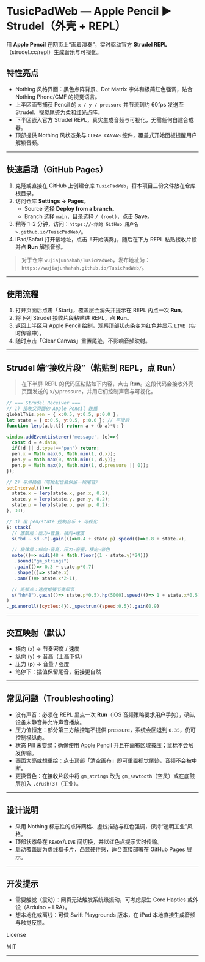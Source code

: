 # TusicPadWeb — Apple Pencil ▶︎ Strudel（外壳 + REPL）

用 **Apple Pencil** 在网页上“画着演奏”，实时驱动官方 **Strudel REPL**（strudel.cc/repl）生成音乐与可视化。

## 特性亮点
- Nothing 风格界面：黑色点阵背景、Dot Matrix 字体和极简红色强调，贴合 Nothing Phone/CMF 的视觉语言。
- 上半区画布捕获 Pencil 的 `x / y / pressure` 并节流到约 60fps 发送至 Strudel，视觉尾迹为柔和红光点阵。
- 下半区嵌入官方 Strudel REPL，真实生成音频与可视化，无需任何自建合成器。
- 顶部提供 Nothing 风状态条与 `CLEAR CANVAS` 控件，覆盖式开始面板提醒用户解锁音频。

---

## 快速启动（GitHub Pages）
1. 克隆或直接在 GitHub 上创建仓库 `TusicPadWeb`，将本项目三份文件放在仓库根目录。
2. 访问仓库 **Settings → Pages**。
   - Source 选择 **Deploy from a branch**。
   - Branch 选择 `main`，目录选择 `/ (root)`，点击 **Save**。
3. 稍等 1–2 分钟，访问：`https://<你的 GitHub 用户名>.github.io/TusicPadWeb/`。
4. iPad/Safari 打开该地址，点击「开始演奏」，随后在下方 REPL 粘贴接收片段并点 **Run** 解锁音频。

> 对于仓库 `wujiajunhahah/TusicPadWeb`，发布地址为：`https://wujiajunhahah.github.io/TusicPadWeb/`。

---

## 使用流程
1. 打开页面后点击「Start」，覆盖层会消失并提示在 REPL 内点一次 **Run**。
2. 将下列 Strudel 接收片段粘贴进 REPL，点 **Run**。
3. 返回上半区用 Apple Pencil 绘制，观察顶部状态条变为红色并显示 `LIVE`（实时传输中）。
4. 随时点击「Clear Canvas」重置尾迹，不影响音频映射。

---

## Strudel 端“接收片段”（粘贴到 REPL，点 Run）
> 在下半屏 REPL 的代码区粘贴如下内容，点击 **Run**。这段代码会接收外壳页面发送的 x/y/pressure，并用它们控制声音与可视化。

```js
// === Strudel Receiver ===
// 1) 接收父页面的 Apple Pencil 数据
globalThis.pen = { x:0.5, y:0.5, p:0.0 };
let state = { x:0.5, y:0.5, p:0.0 }; // 平滑后
function lerp(a,b,t){ return a + (b-a)*t; }

window.addEventListener('message', (e)=>{
  const d = e.data;
  if(!d || d.type!=='pen') return;
  pen.x = Math.max(0, Math.min(1, d.x));
  pen.y = Math.max(0, Math.min(1, d.y));
  pen.p = Math.max(0, Math.min(1, d.pressure || 0));
});

// 2) 平滑插值（笔抬起也会保留一段尾音）
setInterval(()=>{
  state.x = lerp(state.x, pen.x, 0.2);
  state.y = lerp(state.y, pen.y, 0.2);
  state.p = lerp(state.p, pen.p, 0.2);
}, 30);

// 3) 用 pen/state 控制音乐 + 可视化
$: stack(
  // 底鼓层：压力→音量，横向→速度
  s("bd ~ sd ~").gain(()=>0.4 + state.p).speed(()=>0.8 + state.x),

  // 旋律层：纵向→音高，压力→音量，横向→音色
  note(()=> midi(48 + Math.floor((1 - state.y)*24)))
   .sound("gm_strings")
   .gain(()=> 0.3 + state.p*0.7)
   .shape(()=> state.x)
   .pan(()=> state.x*2-1),

  // 高频点：速度增强节奏细节
  s("hh*8").gain(()=> state.p*0.5).hp(5000).speed(()=> 1 + state.x*0.5)
)
._pianoroll({cycles:4})._spectrum({speed:0.5}).gain(0.9)
```

---

## 交互映射（默认）
- 横向 (x) → 节奏密度 / 速度
- 纵向 (y) → 音高（上高下低）
- 压力 (p) → 音量 / 强度
- 笔停下：插值保留尾音，衔接更自然

---

## 常见问题（Troubleshooting）
- 没有声音：必须在 REPL 里点一次 **Run**（iOS 音频策略要求用户手势），确认设备未静音并允许声音播放。
- 压力值恒定：部分第三方触控笔不提供 pressure，系统会回退到 `0.35`，仍可控制横纵向。
- 状态 Pill 未变绿：确保使用 Apple Pencil 并且在画布区域按压；鼠标不会触发传输。
- 画面太亮或想重绘：点击顶部「清空画布」即可重置视觉尾迹，音频不会被中断。
- 更换音色：在接收片段中将 `gm_strings` 改为 `gm_sawtooth`（空灵）或在底鼓层加入 `.crush(3)`（工业）。

---

## 设计说明
- 采用 Nothing 标志性的点阵网格、虚线描边与红色强调，保持“透明工业”风格。
- 顶部状态条在 `READY`/`LIVE` 间切换，并以红色点提示实时传输。
- 启动覆盖层为虚线框卡片，凸显硬件感，适合直接部署在 GitHub Pages 展示。

---

## 开发提示
- 需要触觉（震动）：网页无法触发系统级振动，可考虑原生 Core Haptics 或外设（Arduino + LRA）。
- 想本地化或离线：可做 Swift Playgrounds 版本，在 iPad 本地直接生成音频与触觉反馈。

License

MIT

---
